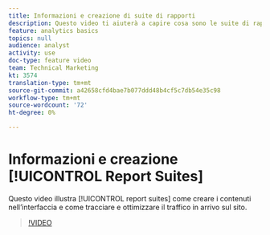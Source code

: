 ```yaml
---
title: Informazioni e creazione di suite di rapporti
description: Questo video ti aiuterà a capire cosa sono le suite di rapporti e ti mostrerà come crearle nell'interfaccia, in modo da poter monitorare e ottimizzare le persone che arrivano sul tuo sito.
feature: analytics basics
topics: null
audience: analyst
activity: use
doc-type: feature video
team: Technical Marketing
kt: 3574
translation-type: tm+mt
source-git-commit: a42658cfd4bae7b077ddd48b4cf5c7db54e35c98
workflow-type: tm+mt
source-wordcount: '72'
ht-degree: 0%

---
```



# Informazioni e creazione [!UICONTROL Report Suites]

Questo video illustra [!UICONTROL report suites] come creare i contenuti nell’interfaccia e come tracciare e ottimizzare il traffico in arrivo sul sito.

>[!VIDEO](https://video.tv.adobe.com/v/28773/?quality=12)
